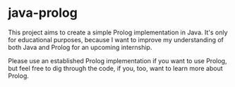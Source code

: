 # java-prolog

This project aims to create a simple Prolog implementation in Java. It's only for educational purposes, because I want to improve my understanding of both Java and Prolog for an upcoming internship.

Please use an established Prolog implementation if you want to use Prolog, but feel free to dig through the code, if you, too, want to learn more about Prolog.
